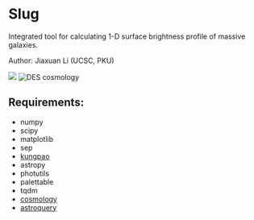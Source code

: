# Slug
Integrated tool for calculating 1-D surface brightness profile of massive galaxies.

Author: Jiaxuan Li (UCSC, PKU)

![](https://astrojacobli.github.io/slug/ucsc_slug.ong)
![DES cosmology](https://astrojacobli.github.io/astro-ph/des_cosmology_guide.png)

## Requirements:
- numpy
- scipy
- matplotlib
- sep
- [kungpao](https://github.com/dr-guangtou/kungpao)
- astropy
- photutils
- palettable
- tqdm
- [cosmology](https://github.com/esheldon/cosmology)
- [astroquery](https://astroquery.readthedocs.io/en/latest/)
